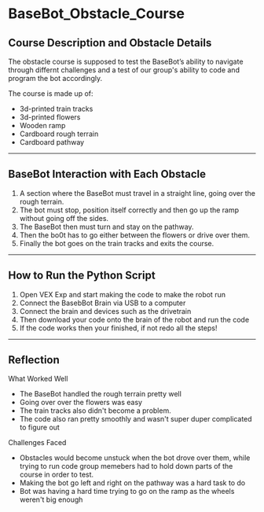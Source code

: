 # BaseBot_Obstacle_Course


Course Description and Obstacle Details
---
The obstacle course is supposed to test the BaseBot’s ability to navigate through differnt challenges and a test of our group's ability to code and program the bot accordingly. 

The course is made up of:
-  3d-printed train tracks
-  3d-printed flowers
-  Wooden ramp
-  Cardboard rough terrain
-  Cardboard pathway

---

BaseBot Interaction with Each Obstacle
---
1. A section where the BaseBot must travel in a straight line, going over the rough terrain.
2. The bot must stop, position itself correctly and then go up the ramp without going off the sides.
3. The BaseBot then must turn and stay on the pathway.
4. Then the bo0t has to go either between the flowers or drive over them.
5. Finally the bot goes on the train tracks and exits the course.

---

How to Run the Python Script
---
1. Open VEX Exp and start making the code to make the robot run 
2. Connect the BasebBot Brain via USB to a computer
3. Connect the brain and devices such as the drivetrain
4. Then download your code onto the brain of the robot and run the code
5. If the code works then your finished, if not redo all the steps!

---

Reflection
---
What Worked Well
- The BaseBot handled the rough terrain pretty well
- Going over over the flowers was easy
- The train tracks also didn't become a problem.
- The code also ran pretty smoothly and wasn't super duper complicated to figure out 

Challenges Faced
- Obstacles would become unstuck when the bot drove over them, while trying to run code group memebers had to hold down parts of the course in order to test.
- Making the bot go left and right on the pathway was a hard task to do
- Bot was having a hard time trying to go on the ramp as the wheels weren't big enough
  
